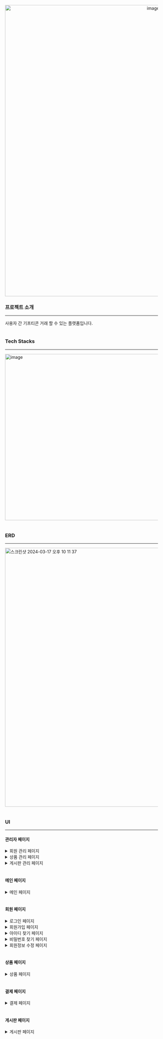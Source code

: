 <div align="center">
<img width="960" alt="image" src="https://github.com/dlwhdska/SellconProject/assets/150890939/a2fee6ec-2d4e-4cce-a474-6f7a40d4e355">
</img><br>
</div>

### 프로젝트 소개
<hr/>
사용자 간 기프티콘 거래 할 수 있는 플랫폼입니다.

<br/>
<br/>

### Tech Stacks
<hr/>
<img width="548" alt="image" src="https://github.com/dlwhdska/SellconProject/assets/150890939/5fc6adb2-c81c-4c49-a0f4-6eb5135f7248">

<br/>
<br/>

### ERD
<hr/>
<img width="853" alt="스크린샷 2024-03-17 오후 10 11 37" src="https://github.com/dlwhdska/SellconProject/assets/150890939/2224397f-a08d-4c7e-a74c-e76529ae89fb">

<br/>
<br/>

### UI
<hr/>

#### 관리자 페이지
<details>
  <summary>회원 관리 페이지</summary>
  <img width="575" alt="image" src="https://github.com/user-attachments/assets/a5f305d0-f3e5-4704-9e3c-76d1a8d61da2">
</details>
<details>
  <summary>상품 관리 페이지</summary>
  <img width="575" alt="image" src="https://github.com/user-attachments/assets/611cc6fb-b44d-4b44-8ebb-ad218b8a71ba">
  <img width="575" alt="image" src="https://github.com/user-attachments/assets/5b33a545-1705-49b9-9333-1ce2152de6fe">
  <img width="575" alt="image" src="https://github.com/user-attachments/assets/b0bcb198-9999-4dc6-b224-564e18e6dacc">
  <img width="575" alt="image" src="https://github.com/user-attachments/assets/75fbf83d-622c-426a-a53c-1bf517276382">
</details>
<details>
  <summary>게시판 관리 페이지</summary>
  <img width="575" alt="image" src="https://github.com/user-attachments/assets/fd633d8d-b271-4d33-8ee8-ee20a66f4588">
  <img width="575" alt="image" src="https://github.com/user-attachments/assets/47fc62a5-b335-4aee-9435-1f085ccc812d">
</details>

<br/>

#### 메인 페이지
<details>
  <summary>메인 페이지</summary>
  <img width="907" alt="image" src="https://github.com/dlwhdska/SellconProject/assets/150890939/2ba3e301-06cc-4bdd-90d6-03fa1f602358">
</details>

<br/>

#### 회원 페이지
<details>
  <summary>로그인 페이지</summary> 
  <img width="500" alt="image" src="https://github.com/dlwhdska/SellconProject/assets/150890939/994f240b-b413-4711-acd1-36ab866bb0f9">  
</details>
<details>
  <summary>회원가입 페이지</summary> 
  <img width="520" alt="image" src="https://github.com/dlwhdska/SellconProject/assets/150890939/708886fd-228e-4876-8f8e-45953e142e69">
</details>
<details>
  <summary>아이디 찾기 페이지</summary> 
  <img width="544" alt="image" src="https://github.com/dlwhdska/SellconProject/assets/150890939/d833ed22-eb35-4912-92b9-d380206914ff">
</details>
<details>
  <summary>비밀번호 찾기 페이지</summary> 
  <img width="430" alt="image" src="https://github.com/dlwhdska/SellconProject/assets/150890939/088c5793-0df0-4994-b8f2-4a037c86be49">
</details>
<details>
  <summary>회원정보 수정 페이지</summary> 
  <img width="469" alt="image" src="https://github.com/dlwhdska/SellconProject/assets/150890939/85d6a110-5731-4588-99ff-25dfa49f19c7">
</details>

<br/>

#### 상품 페이지
<details>
  <summary>상품 페이지</summary> 
  <img src="https://github.com/user-attachments/assets/d98a2404-836d-4b53-963b-ada140caa762">
  <img src="https://github.com/user-attachments/assets/c9b2ad4d-c660-40ca-b5b1-4a02cc4ba559">
  <img src="https://github.com/user-attachments/assets/6b6f5495-be75-4e60-863e-30e5b99435ef">
  <img src="https://github.com/user-attachments/assets/b4de9c53-f077-4a44-aea8-667980f0047e">
  <img src="https://github.com/user-attachments/assets/0e5caf2e-0778-4f5e-8c78-91ac2d39aaab">
  <img src="https://github.com/user-attachments/assets/0291fc30-37b5-4350-9409-f7384d1181b3">
</details>

<br/>

#### 결제 페이지
<details>
  <summary>결제 페이지</summary> 
  <img src="https://github.com/user-attachments/assets/88e7c27a-2c99-445f-8548-366232cbc3de">
  <img src="https://github.com/user-attachments/assets/afcccb55-5c7a-414b-a933-c0f670c61165">
  <img src="https://github.com/user-attachments/assets/741c2deb-899c-4ba4-8584-78d6cd57c3f3">
</details>

<br/>

#### 게시판 페이지
<details>
  <summary>게시판 페이지</summary> 
  <img src="https://github.com/user-attachments/assets/993bec33-5da0-4d7f-b40d-7661137ce36d">
  <img src="https://github.com/user-attachments/assets/c4c63b6d-b15b-468a-b84f-38266ca9dd2a">
  <img src="https://github.com/user-attachments/assets/509b959b-895f-4490-8e0e-f16dd9cbba85">
  <img src="https://github.com/user-attachments/assets/f95d322d-6886-4c59-9221-a15a3e6ab66a">
</details>
